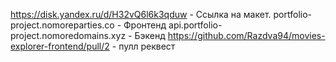 https://disk.yandex.ru/d/H32vQ6l6k3qduw - Ссылка на макет.
portfolio-project.nomoreparties.co - Фронтенд
api.portfolio-project.nomoredomains.xyz - Бэкенд
https://github.com/Razdva94/movies-explorer-frontend/pull/2 - пулл реквест